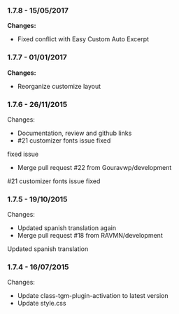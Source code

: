 
### 1.7.8 - 15/05/2017
**Changes:** 
- Fixed conflict with Easy Custom Auto Excerpt

### 1.7.7 - 01/01/2017
**Changes:** 
- Reorganize customize layout


### 1.7.6 - 26/11/2015

 Changes: 


 * Documentation, review and github links
 * #21 customizer fonts issue fixed

fixed issue
 * Merge pull request #22 from Gouravwp/development

#21 customizer fonts issue fixed


### 1.7.5 - 19/10/2015

 Changes: 


 * Updated spanish translation again
 * Merge pull request #18 from RAVMN/development

Updated spanish translation


### 1.7.4 - 16/07/2015

 Changes: 


 * Update class-tgm-plugin-activation to latest version
 * Update style.css
